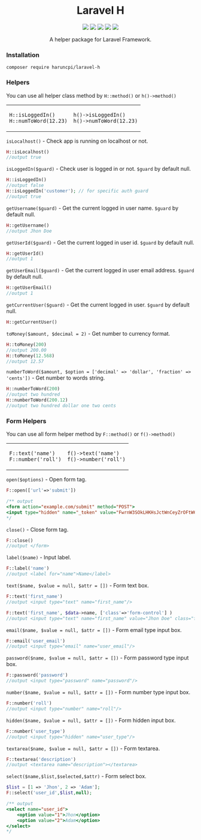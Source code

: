 <h1 align="center">Laravel H</h1>

<p align="center">
    <a href="https://packagist.org/packages/haruncpi/laravel-h"><img src="https://badgen.net/packagist/v/haruncpi/laravel-h" /></a>
    <a href="https://creativecommons.org/licenses/by/4.0/"><img src="https://badgen.net/badge/licence/CC BY 4.0/23BCCB" /></a>
     <a href=""><img src="https://badgen.net/packagist/dt/haruncpi/laravel-h"/></a>
    <a href="https://twitter.com/laravelarticle"><img src="https://badgen.net/badge/twitter/@laravelarticle/1DA1F2?icon&label" /></a>
    <a href="https://facebook.com/laravelarticle"><img src="https://badgen.net/badge/facebook/laravelarticle/3b5998"/></a>
</p>
<p align="center">A helper package for Laravel Framework.</p>

### Installation
```
composer require haruncpi/laravel-h
```


### Helpers
You can use all helper class method by `H::method()` or `h()->method()`
<table>
<tr>
<td>

`H::isLoggedIn()` <br> 
`H::numToWord(12.23)`
</td>

<td>

`h()->isLoggedIn()` <br> `h()->numToWord(12.23)`

</td>
</tr>
</table>

`isLocalhost()` - Check app is running on localhost or not.
```php
H::isLocalhost()
//output true
```

`isLoggedIn($guard)` - Check user is logged in or not. `$guard` by default null.
```php
H::isLoggedIn()
//output false
H::isLoggedIn('customer'); // for specific auth guard
//output true
```

`getUsername($guard)` - Get the current logged in user name. `$guard` by default null.
```php
H::getUsername()
//output Jhon Doe
```

`getUserId($guard)` - Get the current logged in user id. `$guard` by default null.
```php
H::getUserId()
//output 1
```

`getUserEmail($guard)` - Get the current logged in user email address. `$guard` by default null.
```php
H::getUserEmail()
//output 1
```

`getCurrentUser($guard)` - Get the current logged in user. `$guard` by default null.
```php
H::getCurrentUser()
```

`toMoney($amount, $decimal = 2)` - Get number to currency format.
```php
H::toMoney(200)
//output 200.00
H::toMoney(12.568)
//output 12.57
```
`numberToWord($amount, $option = ['decimal' => 'dollar', 'fraction' => 'cents'])` - Get number to words string.
```php
H::numberToWord(200)
//output two hundred
H::numberToWord(200.12)
//output two hundred dollar one two cents
```


### Form Helpers
You can use all form helper method by `F::method()` or `f()->method()`

<table>
<tr>
<td>

`F::text('name')`<br>`F::number('roll')`

</td>
<td>

`f()->text('name')`<br>`f()->number('roll')`

</td>
</tr>
</table>


`open($options)` - Open form tag.
```php
F::open(['url'=>'submit'])

/** output 
<form action="example.com/submit" method="POST">
<input type="hidden" name="_token" value="FwrnW3SOkLHKHsJctWnCeyZrOFtW6UtSHRf5XGrv"/>
*/
```

`close()` - Close form tag.
```php
F::close()
//output </form>
```

`label($name)` - Input label.
```php
F::label('name')
//output <label for="name">Name</label>
```

`text($name, $value = null, $attr = [])` - Form text box.
```php
F::text('first_name')
//output <input type="text" name="first_name"/>

F::text('first_name', $data->name, ['class'=>'form-control'] )
//output <input type="text" name="first_name" value="Jhon Doe" class="form-control"/>
```

`email($name, $value = null, $attr = [])` - Form email type input box.
```php
F::email('user_email')
//output <input type="email" name="user_email"/>
```

`password($name, $value = null, $attr = [])` - Form password type input box.
```php
F::password('password')
//output <input type="password" name="password"/>
```

`number($name, $value = null, $attr = [])` - Form number type input box.
```php
F::number('roll')
//output <input type="number" name="roll"/>
```

`hidden($name, $value = null, $attr = [])` - Form hidden input box.
```php
F::number('user_type')
//output <input type="hidden" name="user_type"/>
```

`textarea($name, $value = null, $attr = [])` - Form textarea.
```php
F::textarea('description')
//output <textarea name="description"></textarea>
```

`select($name,$list,$selected,$attr)` - Form select box.
```php
$list = [1 => 'Jhon', 2 => 'Adam'];
F::select('user_id',$list,null);

/** output 
<select name="user_id">
    <option value="1">Jhon</option>
    <option value="2">Adam</option>
</select>
*/
```